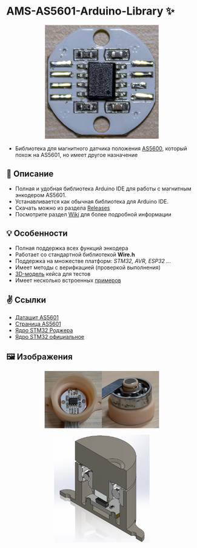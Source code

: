 # AMS-AS5601-Arduino-Library ✨
<p align="center"><img src="/images/as5601_aliexpress_front.jpg"></p>

* Библиотека для магнитного датчика положения [AS5600](https://github.com/S-LABc/AMS-AS5600-Arduino-Library), который похож на AS5601, но имеет другое назначение

## 📃 Описание
* Полная и удобная библиотека Arduino IDE для работы с магнитным энкодером AS5601.
* Устанавливается как обычная библиотека для Arduino IDE.
* Скачать можно из раздела [Releases](https://github.com/S-LABc/AMS-AS5601-Arduino-Library/releases)
* Посмотрите раздел [Wiki](https://github.com/S-LABc/AMS-AS5601-Arduino-Library/wiki) для более подробной информации

## 💡 Особенности
* Полная поддержка всех функций энкодера
* Работает со стандартной библиотекой **Wire.h**
* Поддержка на множестве платформ: *STM32, AVR, ESP32 ...*
* Имеет методы с верифкацией (проверкой выполнения)
* [3D-модель](addons/AS5601-Case-STL/) кейса для тестов
* Имеет несколько встроенных [примеров](examples/)

## ✌️ Ссылки
* [Даташит AS5601](https://ams.com/documents/20143/36005/AS5601_DS000395_3-00.pdf)
* [Страница AS5601](https://ams.com/en/as5601)
* [Ядро STM32 Роджера](https://github.com/rogerclarkmelbourne/Arduino_STM32)
* [Ядро STM32 официальное](https://github.com/stm32duino/Arduino_Core_STM32)

## 🖼️ Изображения
<p align="center"><img src="/images/as5601_base.jpg" width="30%"><img src="/images/as5601_handle_magnet_bearing.jpg" width="30%"></p>
<p align="center"><img src="/images/as5601_assembly_case_stl.jpg" width="50%"></p>
